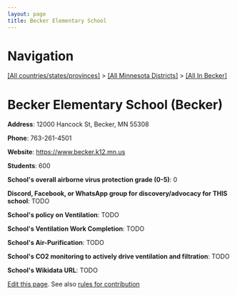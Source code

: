 ```yaml
---
layout: page
title: Becker Elementary School
---
```

# Navigation

[[All countries/states/provinces]](../../..) > [[All Minnesota Districts]](../..) > [[All In Becker]](..)

# Becker Elementary School (Becker)

**Address**: 12000 Hancock St, Becker, MN 55308

**Phone**: 763-261-4501

**Website**: <https://www.becker.k12.mn.us>

**Students**: 600

**School's overall airborne virus protection grade (0-5)**: 0

**Discord, Facebook, or WhatsApp group for discovery/advocacy for THIS school**: TODO

**School's policy on Ventilation**: TODO

**School's Ventilation Work Completion**: TODO

**School's Air-Purification**: TODO

**School's CO2 monitoring to actively drive ventilation and filtration**: TODO

**School's Wikidata URL**: TODO


[Edit this page](https://github.com/ventilate-schools/MN/edit/main/./Becker/Becker_Elementary_School.md). See also [rules for contribution](../../../contribution-rules/)